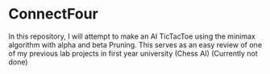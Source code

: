 # ConnectFour
In this repository, I will attempt to make an AI TicTacToe using the minimax algorithm with alpha and beta Pruning. This serves as an easy review of one of my previous lab projects in first year university (Chess AI) (Currently not done)
